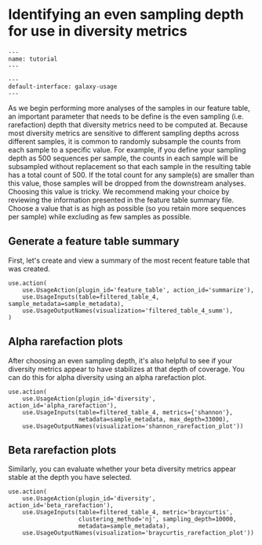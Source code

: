 # Identifying an even sampling depth for use in diversity metrics

```{usage-scope}
---
name: tutorial
---
```

```{usage-selector}
---
default-interface: galaxy-usage
---
```

As we begin performing more analyses of the samples in our feature table, an
important parameter that needs to be define is the even sampling (i.e.
rarefaction) depth that diversity metrics need to be computed at. Because most
diversity metrics are sensitive to different sampling depths across different
samples, it is common to randomly subsample the counts from each sample to a
specific value. For example, if you define your sampling depth as 500 sequences
per sample, the counts in each sample will be subsampled without replacement so
that each sample in the resulting table has a total count of 500. If the total
count for any sample(s) are smaller than this value, those samples will be
dropped from the downstream analyses. Choosing this value is tricky. We
recommend making your choice by reviewing the information presented in the
feature table summary file. Choose a value that is as high as possible (so you
retain more sequences per sample) while excluding as few samples as possible.

## Generate a feature table summary

First, let's create and view a summary of the most recent feature table that
was created.

```{usage}
use.action(
    use.UsageAction(plugin_id='feature_table', action_id='summarize'),
    use.UsageInputs(table=filtered_table_4, sample_metadata=sample_metadata),
    use.UsageOutputNames(visualization='filtered_table_4_summ'),
)
```

## Alpha rarefaction plots

After choosing an even sampling depth, it's also helpful to see if your
diversity metrics appear to have stabilizes at that depth of coverage. You can
do this for alpha diversity using an alpha rarefaction plot.

```{usage}
use.action(
    use.UsageAction(plugin_id='diversity', action_id='alpha_rarefaction'),
    use.UsageInputs(table=filtered_table_4, metrics={'shannon'},
                    metadata=sample_metadata, max_depth=33000),
    use.UsageOutputNames(visualization='shannon_rarefaction_plot'))
```

## Beta rarefaction plots

Similarly, you can evaluate whether your beta diversity metrics appear stable
at the depth you have selected.

```{usage}
use.action(
    use.UsageAction(plugin_id='diversity', action_id='beta_rarefaction'),
    use.UsageInputs(table=filtered_table_4, metric='braycurtis',
                    clustering_method='nj', sampling_depth=10000,
                    metadata=sample_metadata),
    use.UsageOutputNames(visualization='braycurtis_rarefaction_plot'))
```
